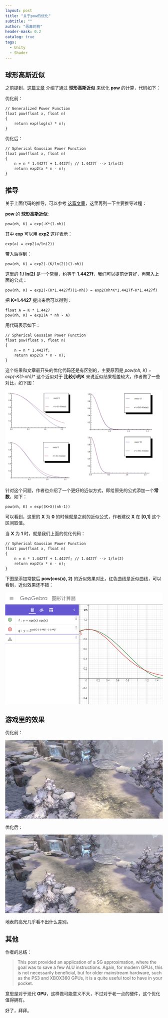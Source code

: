 ```yaml
---
layout: post
title: "关于pow的优化"
subtitle: ""
author: "恶毒的狗"
header-mask: 0.2
catalog: true
tags:
  - Unity
  - Shader
---
```


## 球形高斯近似

之前提到，[这篇文章](https://colinbarrebrisebois.com/2012/04/09/approximating-translucency-revisited-with-simplified-spherical-gaussian/) 介绍了通过 **球形高斯近似** 来优化 **pow** 的计算，代码如下：

优化前：

```
// Generalized Power Function
float pow(float x, float n)
{
    return exp(log(x) * n);
}
```

优化后：

```
// Spherical Gaussian Power Function 
float pow(float x, float n)
{
    n = n * 1.4427f + 1.4427f; // 1.4427f --> 1/ln(2)
    return exp2(x * n - n);
}
```

## 推导

关于上面代码的推导，可以参考 [这篇文章](https://seblagarde.wordpress.com/2012/06/03/spherical-gaussien-approximation-for-blinn-phong-phong-and-fresnel/)，这里再列一下主要推导过程：

**pow** 的 **球形高斯近似**:

```
pow(nh, K) = exp(-K*(1-nh))
```

其中 **exp** 可以用 **exp2** 这样表示：

```
exp(a) = exp2(a/ln(2))
```

带入后得到：

```
pow(nh, K) = exp2(-(K/ln(2))(1-nh))
```

这里的 **1 / ln(2)** 是一个常量，约等于 **1.4427f**，我们可以提前计算好，再带入上面的公式：

```
pow(nh, K) = exp2(-(K*1.4427f)(1-nh)) = exp2(nh*K*1.4427f-K*1.4427f)
```

把 **K*1.4427** 提出来后可以得到：

```
float A = K * 1.4427
pow(nh, K) = exp2(A * nh - A)
```

用代码表示如下：

```
// Spherical Gaussian Power Function 
float pow(float x, float n)
{
    n = n * 1.4427f;
    return exp2(x * n - n);
}
```

这个结果和文章最开头的优化代码还是有区别的，主要原因是 **pow(nh, K) = exp(-K*(1-nh))** 这个近似对于 **比较小的K** 来说近似结果相差较大，作者做了一些对比，如下图：

![](/img/sga-pow-opt/screenshot1.png)


针对这个问题，作者也介绍了一个更好的近似方式，即给原先的公式添加一个**常数**，如下：

```
pow(nh, K) = exp((K+X)(nh-1))
```

可以看到，这里的 **X** 为 **0** 的时候就是之前的近似公式，作者建议 **X** 在 **[0,1]** 这个区间取值。

当 **X** 为 **1** 时，就是我们上面的优化代码：

```
// Spherical Gaussian Power Function 
float pow(float x, float n)
{
    n = n * 1.4427f + 1.4427f; // 1.4427f --> 1/ln(2)
    return exp2(x * n - n);
}
```

下图是添加常数后 **pow(cos(x), 2)** 的近似效果对比，红色曲线是近似曲线，可以看到，近似效果还不错： 

![](/img/sga-pow-opt/screenshot2.png)

## 游戏里的效果

优化前：

![](/img/sga-pow-opt/screenshot3.png)

优化后：

![](/img/sga-pow-opt/screenshot4.png)

地表的高光几乎看不出什么差别。

## 其他

作者的总结：

> This post provided an application of a SG approximation, where the goal was to save a few ALU instructions. Again, for modern GPUs, this is not necessarily beneficial, but for older mainstream hardware, such as the PS3 and XBOX360 GPUs, it is a quite useful tool to have in your pocket.

意思是对于现代 **GPU**，这样做可能意义不大，不过对于老一点的硬件，这个优化值得拥有。

好了，拜拜。




































































































































































